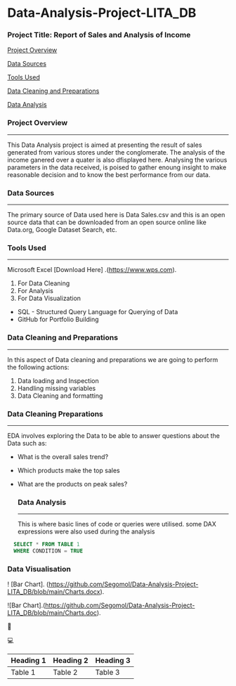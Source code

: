 # Data-Analysis-Project-LITA_DB

 ### Project Title:  Report of Sales and Analysis of Income
 
[Project Overview](#project-overview)

[Data Sources](#data-sources)

[Tools Used](#tools-used)

[Data Cleaning and Preparations](#data-cleaning-preparations)

[Data Analysis](#data-analysis)

### Project Overview
---
This Data Analysis project is aimed at presenting the result of sales generated from various stores under the conglomerate. The analysis of the income ganered over a quater is also dfisplayed here. Analysing the various parameters in the data received, is poised  to gather enoung insight to make reasonable decision and to know the best performance from our data.

### Data Sources
---
The primary source of Data used here is Data Sales.csv and this is an open source data that can be downloaded from an open source online like Data.org, Google Dataset Search, etc.

### Tools Used
---
Microsoft Excel [Download Here] .(https://www.wps.com).
  1. For Data Cleaning
  2. For Analysis 
  3. For Data Visualization

- SQL - Structured Query Language for Querying of Data
- GitHub for Portfolio Building

### Data Cleaning and Preparations
---
In this aspect of Data cleaning and preparations we are going to perform the following actions:
1. Data loading and Inspection
2. Handling missing variables
3. Data Cleaning and formatting

### Data Cleaning Preparations
---
EDA involves exploring the Data to be able to answer questions about the Data such as:
- What is the overall sales trend?
- Which products make the top sales
- What are the products on peak sales?

  ### Data Analysis
  ---
  This is where basic lines of code or queries were utilised. some DAX expressions were also used during the analysis
  
``` SQL
  SELECT * FROM TABLE 1
  WHERE CONDITION = TRUE
  ```
  
  ### Data Visualisation

! [Bar Chart]. (https://github.com/Segomol/Data-Analysis-Project-LITA_DB/blob/main/Charts.docx).
  
![Bar Chart].(https://github.com/Segomol/Data-Analysis-Project-LITA_DB/blob/main/Charts.doc).






🥇

💻

|Heading 1|Heading 2|Heading 3|
|---------|----------|---------|
|Table 1|Table 2|Table 3|
